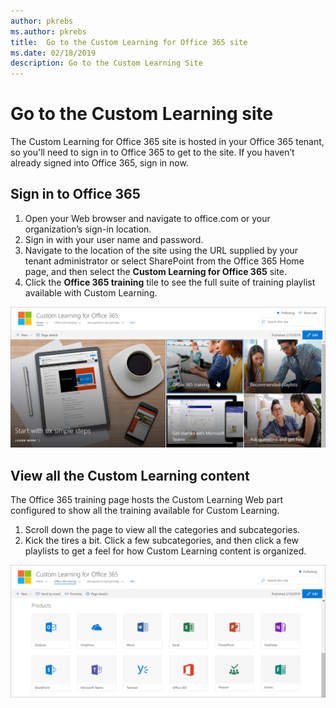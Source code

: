 ```yaml
---
author: pkrebs
ms.author: pkrebs
title:  Go to the Custom Learning for Office 365 site
ms.date: 02/18/2019
description: Go to the Custom Learning Site
---
```


# Go to the Custom Learning site

The Custom Learning for Office 365 site is hosted in your Office 365 tenant, so you'll need to sign in to Office 365 to get to the site. If you haven’t already signed into Office 365, sign in now. 

## Sign in to Office 365 

1.	Open your Web browser and navigate to office.com or your organization’s sign-in location. 
2.	Sign in with your user name and password.
3. 	Navigate to the location of the site using the URL supplied by your tenant administrator or 
select SharePoint from the Office 365 Home page, and then select the **Custom Learning for Office 365** site. 
5. Click the **Office 365 training** tile to see the full suite of training playlist available with Custom Learning. 

![cg-goto.png](media/cg-goto.png)

## View all the Custom Learning content
The Office 365 training page hosts the Custom Learning Web part configured to show all the training available for Custom Learning. 

1. Scroll down the page to view all the categories and subcategories.
2. Kick the tires a bit. Click a few subcategories, and then click a few playlists to get a feel for how Custom Learning content is organized. 

![cg-gotoall.png](media/cg-gotoall.png)

